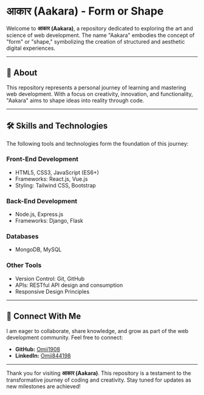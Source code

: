 # आकार (Aakara) - Form or Shape

Welcome to **आकार (Aakara)**, a repository dedicated to exploring the art and science of web development. The name "Aakara" embodies the concept of "form" or "shape," symbolizing the creation of structured and aesthetic digital experiences.

---

## 🌟 About
This repository represents a personal journey of learning and mastering web development. With a focus on creativity, innovation, and functionality, "Aakara" aims to shape ideas into reality through code.

---

## 🛠️ Skills and Technologies
The following tools and technologies form the foundation of this journey:

### Front-End Development
- HTML5, CSS3, JavaScript (ES6+)
- Frameworks: React.js, Vue.js
- Styling: Tailwind CSS, Bootstrap

### Back-End Development
- Node.js, Express.js
- Frameworks: Django, Flask

### Databases
- MongoDB, MySQL

### Other Tools
- Version Control: Git, GitHub
- APIs: RESTful API design and consumption
- Responsive Design Principles

---

## 🤝 Connect With Me
I am eager to collaborate, share knowledge, and grow as part of the web development community. Feel free to connect:

- **GitHub:** [Omii1908]( https://github.com/Omii1908 )
- **LinkedIn:** [Omii844198 ](#)

---

Thank you for visiting **आकार (Aakara)**. This repository is a testament to the transformative journey of coding and creativity. Stay tuned for updates as new milestones are achieved!

